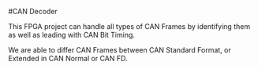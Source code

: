 #CAN Decoder

This FPGA project can handle all types of CAN Frames by identifying them as well as leading with CAN Bit Timing.

We are able to differ CAN Frames between CAN Standard Format, or Extended in CAN Normal or CAN FD.
